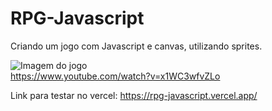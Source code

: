 # RPG-Javascript

Criando um jogo com Javascript e canvas, utilizando sprites.

![Imagem do jogo](https://i.pinimg.com/originals/ab/5a/ca/ab5aca0abdad2a15430ef58f2667f23a.jpg)  
https://www.youtube.com/watch?v=x1WC3wfvZLo

Link para testar no vercel: https://rpg-javascript.vercel.app/

